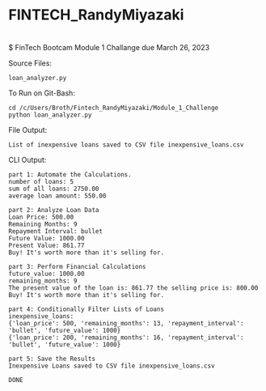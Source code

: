 # FINTECH_RandyMiyazaki
#
$ FinTech Bootcam Module 1 Challange due March 26, 2023

Source Files:

    loan_analyzer.py

To Run on Git-Bash:

    cd /c/Users/Broth/Fintech_RandyMiyazaki/Module_1_Challenge
    python loan_analyzer.py

File Output:

    List of inexpensive loans saved to CSV file inexpensive_loans.csv

CLI Output:

    part 1: Automate the Calculations.
    number of loans: 5
    sum of all loans: 2750.00
    average loan amount: 550.00

    part 2: Analyze Loan Data
    Loan Price: 500.00
    Remaining Months: 9
    Repayment Interval: bullet
    Future Value: 1000.00
    Present Value: 861.77
    Buy! It's worth more than it's selling for.

    part 3: Perform Financial Calculations
    future_value: 1000.00
    remaining_months: 9
    The present value of the loan is: 861.77 the selling price is: 800.00
    Buy! It's worth more than it's selling for.

    part 4: Conditionally Filter Lists of Loans
    inexpensive_loans:
    {'loan_price': 500, 'remaining_months': 13, 'repayment_interval': 'bullet', 'future_value': 1000}
    {'loan_price': 200, 'remaining_months': 16, 'repayment_interval': 'bullet', 'future_value': 1000}

    part 5: Save the Results
    Inexpensive Loans saved to CSV file inexpensive_loans.csv

    DONE